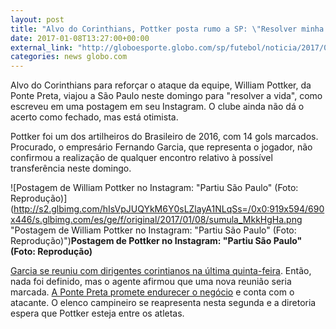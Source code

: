 ```yaml
---
layout: post
title: "Alvo do Corinthians, Pottker posta rumo a SP: \"Resolver minha vida\""
date: 2017-01-08T13:27:00+00:00
external_link: "http://globoesporte.globo.com/sp/futebol/noticia/2017/01/alvo-do-corinthians-pottker-posta-rumo-sp-resolver-minha-vida.html"
categories: news globo.com
---
```

Alvo do Corinthians para reforçar o ataque da equipe, William Pottker, da Ponte Preta, viajou a São Paulo neste domingo para "resolver a vida", como escreveu em uma postagem em seu Instagram. O clube ainda não dá o acerto como fechado, mas está otimista.

Pottker foi um dos artilheiros do Brasileiro de 2016, com 14 gols marcados. Procurado, o empresário Fernando Garcia, que representa o jogador, não confirmou a realização de qualquer encontro relativo à possível transferência neste domingo.

 ![Postagem de William Pottker no Instagram: "Partiu São Paulo" (Foto: Reprodução)](http://s2.glbimg.com/hIsVpJUQYkM6Y0sLZlayA1NLqSs=/0x0:919x594/690x446/s.glbimg.com/es/ge/f/original/2017/01/08/sumula_MkkHgHa.png "Postagem de William Pottker no Instagram: "Partiu São Paulo" (Foto: Reprodução)")**Postagem de Pottker no Instagram: "Partiu São Paulo" (Foto: Reprodução)**

[Garcia se reuniu com dirigentes corintianos na última quinta-feira](http://globoesporte.globo.com/sp/futebol/noticia/2017/01/agente-de-pottker-confirma-conversa-com-o-corinthians-nada-definido.html). Então, nada foi definido, mas o agente afirmou que uma nova reunião seria marcada.&nbsp;[A Ponte Preta promete endurecer o negócio](http://globoesporte.globo.com/sp/campinas-e-regiao/futebol/times/ponte-preta/noticia/2016/12/ponte-afirma-contar-com-pottker-em-2017-e-nega-proposta-do-corinthians.html) e conta com o atacante. O elenco campineiro se reapresenta nesta segunda e a diretoria espera que Pottker esteja entre os atletas.


